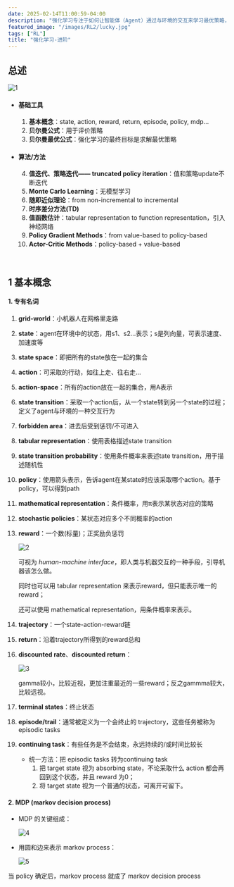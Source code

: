```yaml
---
date: 2025-02-14T11:00:59-04:00
description: "强化学习专注于如何让智能体（Agent）通过与环境的交互来学习最优策略，以最大化累积奖励。它的核心思想是试错学习，智能体通过尝试不同的行动，观察结果并获得奖励或惩罚，从而逐步改进自己的行为策略。"
featured_image: "/images/RL2/lucky.jpg"
tags: ["RL"]
title: "强化学习-进阶"
---
```


## 总述

![1](/images/RL2/1.png)

+ #### **基础工具**

  1. **基本概念**：state, action, reward, return, episode, policy, mdp...
  2. **贝尔曼公式**：用于评价策略
  3. **贝尔曼最优公式**：强化学习的最终目标是求解最优策略

+ #### 算法/方法

  4. **值迭代、策略迭代—— truncated policy iteration**：值和策略update不断迭代
  5. **Monte Carlo Learning**：无模型学习
  6. **随即近似理论**：from non-incremental to incremental
  7. **时序差分方法(TD)**
  8. **值函数估计**：tabular representation to function representation，引入神经网络
  9. **Policy Gradient Methods**：from value-based to policy-based
  10. **Actor-Critic Methods**：policy-based + value-based



&nbsp;

## 1 基本概念

#### 1. 专有名词

1. **grid-world**：小机器人在网格里走路

2. **state**：agent在环境中的状态，用s1、s2...表示；s是列向量，可表示速度、加速度等

3. **state space**：即把所有的state放在一起的集合

4. **action**：可采取的行动，如往上走、往右走...

5. **action-space**：所有的action放在一起的集合，用A表示

6. **state transition**：采取一个action后，从一个state转到另一个state的过程；定义了agent与环境的一种交互行为

7. **forbidden area**：进去后受到惩罚/不可进入

   <!--more-->

8. **tabular representation**：使用表格描述state transition

9. **state transition probability**：使用条件概率来表述tate transition，用于描述随机性

10. **policy**：使用箭头表示，告诉agent在某state时应该采取哪个action。基于policy，可以得到path

11. **mathematical representation**：条件概率，用π表示某状态对应的策略

12. **stochastic policies**：某状态对应多个不同概率的action

13. **reward**：一个数(标量)；正奖励负惩罚

    ![2](/images/RL2/2.png)

    可视为 *human-machine interface*，即人类与机器交互的一种手段，引导机器该怎么做。

    同时也可以用 tabular representation 来表示reward，但只能表示唯一的reward；

    还可以使用 mathematical representation，用条件概率来表示。

14. **trajectory**：一个state-action-reward链

15. **return**：沿着trajectory所得到的reward总和

16. **discounted rate**、**discounted return**：

    ![3](/images/RL2/3.png)

    gamma较小，比较近视，更加注重最近的一些reward；反之gammma较大，比较远视。

17. **terminal states**：终止状态

18. **episode/trail**：通常被定义为一个会终止的 trajectory，这些任务被称为episodic tasks

19. **continuing task**：有些任务是不会结束，永远持续的/或时间比较长

    + 统一方法：把 episodic tasks 转为continuing task
      1. 把 target state 视为 absorbing state，不论采取什么 action 都会再回到这个状态，并且 reward 为0；
      2. 将 target state 视为一个普通的状态，可离开可留下。



#### 2. MDP (markov decision process)

+ MDP 的关键组成：

  ![4](/images/RL2/4.png)

+ 用圆和边来表示 markov process：

  ![5](/images/RL2/5.png)

当 policy 确定后，markov process 就成了 markov decision process













